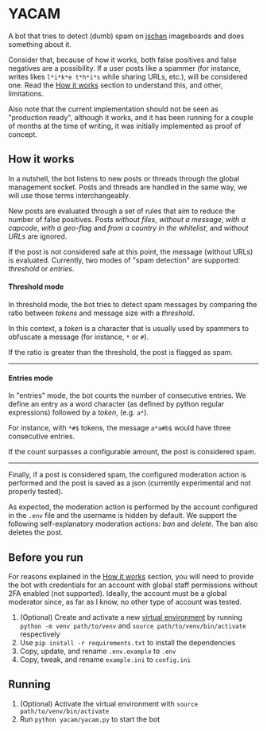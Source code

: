 # YACAM

A bot that tries to detect (dumb) spam on [jschan](https://gitgud.io/fatchan/jschan) imageboards and does something about it.

Consider that, because of how it works, both false positives and false negatives are a possibility.
If a user posts like a spammer (for instance, writes likes `l*i*k*e t*h*i*s` while sharing URLs, etc.), will be
considered one.
Read the [How it works](#how-it-works) section to understand this, and other, limitations.

Also note that the current implementation should not be seen as "production ready", although it works,
and it has been running for a couple of months at the time of writing, it was initially implemented as proof of
concept.

## How it works

In a nutshell, the bot listens to new posts or threads through the global management socket.
Posts and threads are handled in the same way, we will use those terms interchangeably.

New posts are evaluated through a set of rules that aim to reduce the number of false positives.
Posts _without files_, _without a message_, _with a capcode_, _with a geo-flag_ and _from a country in the whitelist_,
and _without URLs_ are ignored.

If the post is not considered safe at this point, the message (without URLs) is evaluated.
Currently, two modes of "spam detection" are supported: _threshold_ or _entries_.

#### Threshold mode

In threshold mode, the bot tries to detect spam messages by comparing the ratio between _tokens_ and message size with a
_threshold_.

In this context, a _token_ is a character that is usually used by spammers to obfuscate a message (for instance, `*`
or `#`).

If the ratio is greater than the threshold, the post is flagged as spam.

--- 

#### Entries mode

In "entries" mode, the bot counts the number of consecutive entries. We define an entry as a word character (as defined
by
python regular expressions) followed by a _token_, (e.g. `a*`).

For instance, with `*#$` tokens, the message `a*a#b$` would have three consecutive entries.

If the count surpasses a configurable amount, the post is considered spam.

---

Finally, if a post is considered spam, the configured moderation action is performed and the post is saved as a
json (currently experimental and not properly tested).

As expected, the moderation action is performed by the account configured in the `.env` file and the username is hidden
by default.
We support the following self-explanatory moderation actions: _ban_ and _delete_.
The ban also deletes the post.

## Before you run

For reasons explained in the [How it works](#how-it-works) section,
you will need to provide the bot with credentials for an account with global staff permissions without 2FA enabled (not
supported).
Ideally, the account must be a global moderator since, as far as I know, no other type of account was tested.

1. (Optional) Create and activate a new [virtual environment](https://docs.python.org/3/library/venv.html) by
   running `python -m venv path/to/venv` and `source path/to/venv/bin/activate` respectively
2. Use `pip install -r requirements.txt` to install the dependencies
3. Copy, update, and rename `.env.example` to `.env`
4. Copy, tweak, and rename `example.ini` to `config.ini`

## Running

1. (Optional) Activate the virtual environment with `source path/to/venv/bin/activate`
2. Run `python yacam/yacam.py` to start the bot

